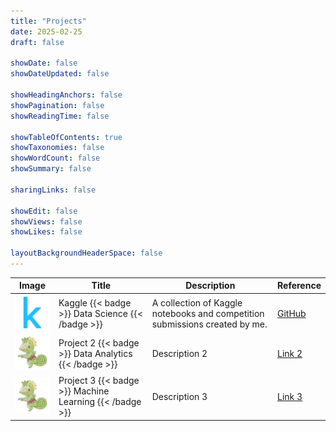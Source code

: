```yaml
---
title: "Projects"
date: 2025-02-25
draft: false

showDate: false
showDateUpdated: false

showHeadingAnchors: false
showPagination: false
showReadingTime: false

showTableOfContents: true
showTaxonomies: false
showWordCount: false
showSummary: false

sharingLinks: false

showEdit: false
showViews: false
showLikes: false

layoutBackgroundHeaderSpace: false
---
```


<table>
    <thead>
        <tr>
            <th>Image</th>
            <th>Title</th>
            <th>Description</th>
            <th>Reference</th>
        </tr>
    </thead>
    <tbody>
         <tr>
            <td><img class="customEntitityAlbum" style="background-color:transparent; max-width: 100px; width: 100%; height: auto;" src="img/kaggle.png" /></td>
            <td>
              Kaggle
              {{< badge >}}
              Data Science
              {{< /badge >}}
            </td>
            <td>A collection of Kaggle notebooks and competition submissions created by me.</td>
            <td><a target="_blank" href="https://github.com/Henesys/Kaggle">GitHub</a></td>
        </tr>
         <tr>
            <td><img class="customEntitityAlbum" style="background-color:transparent; max-width: 100px; width: 100%; height: auto;" src="img/kecleon.jpg" /></td>
            <td>
              Project 2
              {{< badge >}}
              Data Analytics
              {{< /badge >}}
            </td>
            <td>Description 2</td>
            <td><a target="_blank" href="https://github.com/Henesys">Link 2</a></td>
        </tr>
        <tr>
            <td><img class="customEntitityAlbum" style="background-color:transparent; max-width: 100px; width: 100%; height: auto;" src="img/kecleon.jpg" /></td>
            <td>
              Project 3
              {{< badge >}}
              Machine Learning
              {{< /badge >}}
            </td>
            <td>Description 3</td>
            <td><a target="_blank" href="https://github.com/Henesys">Link 3</a></td>
        </tr>
    </tbody>
</table>
